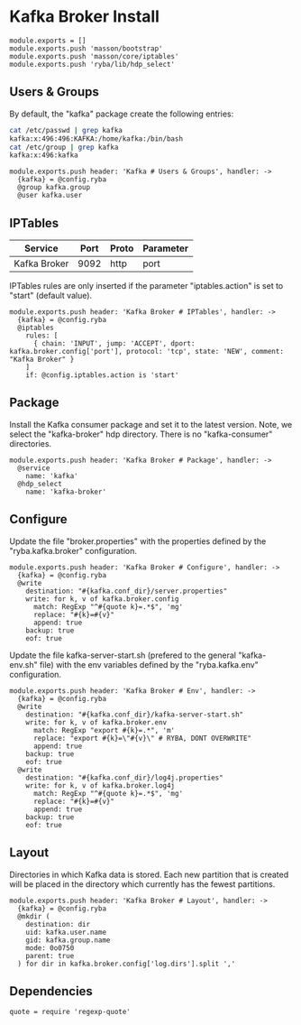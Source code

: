 
# Kafka Broker Install

    module.exports = []
    module.exports.push 'masson/bootstrap'
    module.exports.push 'masson/core/iptables'
    module.exports.push 'ryba/lib/hdp_select'

## Users & Groups

By default, the "kafka" package create the following entries:

```bash
cat /etc/passwd | grep kafka
kafka:x:496:496:KAFKA:/home/kafka:/bin/bash
cat /etc/group | grep kafka
kafka:x:496:kafka
```

    module.exports.push header: 'Kafka # Users & Groups', handler: ->
      {kafka} = @config.ryba
      @group kafka.group
      @user kafka.user

## IPTables

| Service      | Port  | Proto | Parameter          |
|--------------|-------|-------|--------------------|
| Kafka Broker | 9092  | http  | port               |

IPTables rules are only inserted if the parameter "iptables.action" is set to
"start" (default value).

    module.exports.push header: 'Kafka Broker # IPTables', handler: ->
      {kafka} = @config.ryba
      @iptables
        rules: [
          { chain: 'INPUT', jump: 'ACCEPT', dport: kafka.broker.config['port'], protocol: 'tcp', state: 'NEW', comment: "Kafka Broker" }
        ]
        if: @config.iptables.action is 'start'

## Package

Install the Kafka consumer package and set it to the latest version. Note, we
select the "kafka-broker" hdp directory. There is no "kafka-consumer"
directories.

    module.exports.push header: 'Kafka Broker # Package', handler: ->
      @service
        name: 'kafka'
      @hdp_select
        name: 'kafka-broker'

## Configure

Update the file "broker.properties" with the properties defined by the
"ryba.kafka.broker" configuration.

    module.exports.push header: 'Kafka Broker # Configure', handler: ->
      {kafka} = @config.ryba
      @write
        destination: "#{kafka.conf_dir}/server.properties"
        write: for k, v of kafka.broker.config
          match: RegExp "^#{quote k}=.*$", 'mg'
          replace: "#{k}=#{v}"
          append: true
        backup: true
        eof: true

Update the file kafka-server-start.sh (prefered to the general "kafka-env.sh" file) with the env variables defined by the
"ryba.kafka.env" configuration.

    module.exports.push header: 'Kafka Broker # Env', handler: ->
      {kafka} = @config.ryba
      @write
        destination: "#{kafka.conf_dir}/kafka-server-start.sh"
        write: for k, v of kafka.broker.env
          match: RegExp "export #{k}=.*", 'm'
          replace: "export #{k}=\"#{v}\" # RYBA, DONT OVERWRITE"
          append: true
        backup: true
        eof: true
      @write
        destination: "#{kafka.conf_dir}/log4j.properties"
        write: for k, v of kafka.broker.log4j
          match: RegExp "^#{quote k}=.*$", 'mg'
          replace: "#{k}=#{v}"
          append: true
        backup: true
        eof: true

## Layout

Directories in which Kafka data is stored. Each new partition that is created
will be placed in the directory which currently has the fewest partitions.

    module.exports.push header: 'Kafka Broker # Layout', handler: ->
      {kafka} = @config.ryba
      @mkdir (
        destination: dir
        uid: kafka.user.name
        gid: kafka.group.name
        mode: 0o0750
        parent: true
      ) for dir in kafka.broker.config['log.dirs'].split ','

## Dependencies

    quote = require 'regexp-quote'
